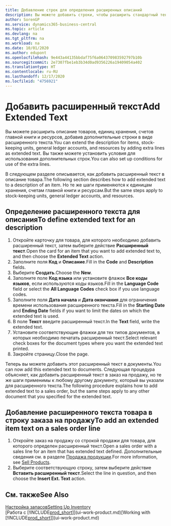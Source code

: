 ```yaml
---
title: Добавление строк для определения расширенных описаний
description: Вы можете добавить строки, чтобы расширить стандартный текст описания товара, счет ГК и другие данные.
author: SorenGP
ms.service: dynamics365-business-central
ms.topic: article
ms.devlang: na
ms.tgt_pltfrm: na
ms.workload: na
ms.date: 10/01/2020
ms.author: edupont
ms.openlocfilehash: 9e443a44135bbdaf75f6a064370983592797b10b
ms.sourcegitcommit: 2e7307fbe1eb3b34d0ad9356226a19409054a402
ms.translationtype: HT
ms.contentlocale: ru-RU
ms.lasthandoff: 12/17/2020
ms.locfileid: "4756921"
---
```

# <a name="add-extended-text"></a><span data-ttu-id="bfbf8-103">Добавить расширенный текст</span><span class="sxs-lookup"><span data-stu-id="bfbf8-103">Add Extended Text</span></span>

<span data-ttu-id="bfbf8-104">Вы можете расширить описание товаров, единиц хранения, счетов главной книги и ресурсов, добавив дополнительные строки в виде расширенного текста.</span><span class="sxs-lookup"><span data-stu-id="bfbf8-104">You can extend the description for items, stock-keeping units, general ledger accounts, and resources by adding extra lines as extended text.</span></span> <span data-ttu-id="bfbf8-105">Вы также можете установить условия для использования дополнительных строк.</span><span class="sxs-lookup"><span data-stu-id="bfbf8-105">You can also set up conditions for use of the extra lines.</span></span>  

<span data-ttu-id="bfbf8-106">В следующем разделе описывается, как добавить расширенный текст в описание товара.</span><span class="sxs-lookup"><span data-stu-id="bfbf8-106">The following section describes how to add extended text to a description of an item.</span></span> <span data-ttu-id="bfbf8-107">Но те же шаги применяются к единицам хранения, счетам главной книги и ресурсам.</span><span class="sxs-lookup"><span data-stu-id="bfbf8-107">But the same steps apply to stock-keeping units, general ledger accounts, and resources.</span></span>  

## <a name="to-define-extended-text-for-an-description"></a><span data-ttu-id="bfbf8-108">Определение расширенного текста для описания</span><span class="sxs-lookup"><span data-stu-id="bfbf8-108">To define extended text for an description</span></span>

1. <span data-ttu-id="bfbf8-109">Откройте карточку для товара, для которого необходимо добавить расширенный текст, затем выберите действие **Расширенный текст**.</span><span class="sxs-lookup"><span data-stu-id="bfbf8-109">Open the card for an item that you want to add extended text to, and then choose the **Extended Text** action.</span></span>
2. <span data-ttu-id="bfbf8-110">Заполните поля **Код** и **Описание**.</span><span class="sxs-lookup"><span data-stu-id="bfbf8-110">Fill in the **Code** and **Description** fields.</span></span>
3. <span data-ttu-id="bfbf8-111">Выберите **Создать**.</span><span class="sxs-lookup"><span data-stu-id="bfbf8-111">Choose the **New**.</span></span>
4. <span data-ttu-id="bfbf8-112">Заполните поле **Код языка** или установите флажок **Все коды языков**, если используются коды языков.</span><span class="sxs-lookup"><span data-stu-id="bfbf8-112">Fill in the **Language Code** field or select the **All Language Codes** check box if you use language codes.</span></span>
5. <span data-ttu-id="bfbf8-113">Заполните поля **Дата начала** и **Дата окончания** для ограничения времени использования расширенного текста.</span><span class="sxs-lookup"><span data-stu-id="bfbf8-113">Fill in the **Starting Date** and **Ending Date** fields if you want to limit the dates on which the extended text is used.</span></span>
6. <span data-ttu-id="bfbf8-114">В поле **Текст** введите расширенный текст.</span><span class="sxs-lookup"><span data-stu-id="bfbf8-114">In the **Text** field, write the extended text.</span></span>
7. <span data-ttu-id="bfbf8-115">Установите соответствующие флажки для тех типов документов, в которых необходимо печатать расширенный текст.</span><span class="sxs-lookup"><span data-stu-id="bfbf8-115">Select relevant check boxes for the document types where you want the extended text printed.</span></span>
8. <span data-ttu-id="bfbf8-116">Закройте страницу.</span><span class="sxs-lookup"><span data-stu-id="bfbf8-116">Close the page.</span></span>

<span data-ttu-id="bfbf8-117">Теперь вы можете добавить этот расширенный текст в документы.</span><span class="sxs-lookup"><span data-stu-id="bfbf8-117">You can now add this extended text to documents.</span></span> <span data-ttu-id="bfbf8-118">Следующая процедура объясняет, как добавить расширенный текст в заказ на продажу, но те же шаги применимы к любому другому документу, который вы указали для расширенного текста.</span><span class="sxs-lookup"><span data-stu-id="bfbf8-118">The following procedure explains how to add extended text to a sales order, but the same steps apply to any other document that you specified for the extended text.</span></span>  

## <a name="to-add-an-extended-item-text-on-a-sales-order-line"></a><span data-ttu-id="bfbf8-119">Добавление расширенного текста товара в строку заказа на продажу</span><span class="sxs-lookup"><span data-stu-id="bfbf8-119">To add an extended item text on a sales order line</span></span>

1. <span data-ttu-id="bfbf8-120">Откройте заказ на продажу со строкой продажи для товара, для которого определен расширенный текст.</span><span class="sxs-lookup"><span data-stu-id="bfbf8-120">Open a sales order with a sales line for an item that has extended text defined.</span></span> <span data-ttu-id="bfbf8-121">Дополнительные сведения см. в разделе [Продажа продукции](sales-how-sell-products.md).</span><span class="sxs-lookup"><span data-stu-id="bfbf8-121">For more information, see [Sell Products](sales-how-sell-products.md).</span></span>
2. <span data-ttu-id="bfbf8-122">Выберите соответствующую строку, затем выберите действие **Вставить расширенный текст**.</span><span class="sxs-lookup"><span data-stu-id="bfbf8-122">Select the line in question, and then choose the **Insert Ext. Text** action.</span></span>

## <a name="see-also"></a><span data-ttu-id="bfbf8-123">См. также</span><span class="sxs-lookup"><span data-stu-id="bfbf8-123">See Also</span></span>

[<span data-ttu-id="bfbf8-124">Настройка запасов</span><span class="sxs-lookup"><span data-stu-id="bfbf8-124">Setting Up Inventory</span></span>](inventory-setup-inventory.md)  
<span data-ttu-id="bfbf8-125">[Работа с [!INCLUDE[prod_short](includes/prod_short.md)]](ui-work-product.md)</span><span class="sxs-lookup"><span data-stu-id="bfbf8-125">[Working with [!INCLUDE[prod_short](includes/prod_short.md)]](ui-work-product.md)</span></span>
